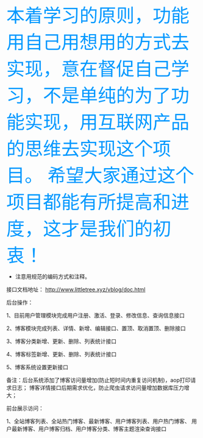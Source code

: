 
<font color=#0099ff size=7 face="黑体"> 本着学习的原则，功能用自己用想用的方式去实现，意在督促自己学习，不是单纯的为了功能实现，用互联网产品的思维去实现这个项目。
希望大家通过这个项目都能有所提高和进度，这才是我们的初衷！</font>


- 注意用规范的编码方式和注释。

接口文档地址：
http://www.littletree.xyz/vblog/doc.html

后台操作：

1、目前用户管理模块完成用户注册、激活、登录、修改信息、查询信息接口

2、博客模块完成列表、详情、新增、编辑接口、置顶、取消置顶、删除接口

3、博客分类新增、更新、删除、列表统计接口

4、博客标签新增、更新、删除、列表统计接口

5、博客系统设置更新接口

备注：后台系统添加了博客访问量增加(防止短时间内重复访问机制)，aop打印请求日志；
博客详情接口后期需求优化，防止爬虫请求访问量增加数据库压力增大；

前台展示访问：

1、全站博客列表、全站热门博客、最新博客、用户博客列表、用户热门博客、
用户最新博客、用户博客归档、用户博客分类、博客主题渲染查询接口